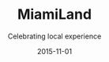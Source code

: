 ---
title: MiamiLand
subtitle: Celebrating local experience
layout: default
modal-id: 4
date: 2015-11-01
img: miamiland.jpg
thumbnail: miamiland-thumbnail.jpg
alt: image-alt
project-date: November 2015
project-url: https://thenewtropic.com/event/miamiland/
description: In November 2015, we launched our Lyft partnership with a one-of-a-kind event — MiamiLand, an epic celebration of Miami's many neighborhoods. MiamiLand featured local food, drink, art and history from Homestead to Hialeah, and interactive exhibits from dozens of community organizations including amaker space, the opera, a public radio storytelling booth, museums, and more. Our goal was 300 people. We drew more than 1,000 locals to experience the magic of their hometown for one big night and kick off a year-long series of neighborhood guides and activations.


---